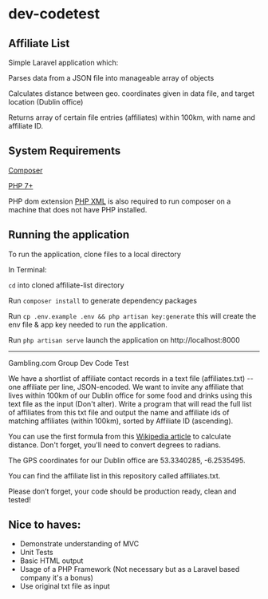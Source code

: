 # dev-codetest 

## Affiliate List
Simple Laravel application which:

Parses data from a JSON file into manageable array of objects

Calculates distance between geo. coordinates given in data file, and target location (Dublin office)

Returns array of certain file entries (affiliates) within 100km, with name and affiliate ID. 

## System Requirements
[Composer](https://getcomposer.org/download/)

[PHP 7+](https://www.php.net/downloads.php)

PHP dom extension [PHP XML](https://laracasts.com/discuss/channels/servers/how-do-i-install-the-dom-extension-for-php7) is also required to run composer on a machine that does not have PHP installed.  

## Running the application
To run the application, clone files to a local directory

In Terminal: 

`cd` into cloned affiliate-list directory

Run `composer install` to generate dependency packages

Run `cp .env.example .env && php artisan key:generate` this will create the env file & app key needed to run the application.

Run `php artisan serve` launch the application on http://localhost:8000

-----
Gambling.com Group Dev Code Test

We have a shortlist of affiliate contact records in a text file (affiliates.txt) -- one affiliate per line, JSON-encoded. We want to invite any affiliate that lives within 100km of our Dublin office for some food and drinks using this text file as the input (Don't alter). Write a program that will read the full list of affiliates from this txt file and output the name and affiliate ids of matching affiliates (within 100km), sorted by Affiliate ID (ascending).

You can use the first formula from this [Wikipedia article](https://en.wikipedia.org/wiki/Great-circle_distance) to calculate distance. Don't forget, you'll need to convert degrees to radians.

The GPS coordinates for our Dublin office are 53.3340285, -6.2535495.

You can find the affiliate list in this repository called affiliates.txt.

Please don’t forget, your code should be production ready, clean and tested!

## Nice to haves:
- Demonstrate understanding of MVC
- Unit Tests
- Basic HTML output
- Usage of a PHP Framework (Not necessary but as a Laravel based company it's a bonus)
- Use original txt file as input 
